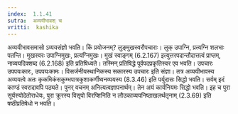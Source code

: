 ```yaml
---
index:  1.1.41
sutra:  अव्ययीभावश् च
vritti:  kashika 
---
```


अव्ययीभावसमासो ऽव्ययसंज्ञो भवति। किं प्रयोजनम्? लुङ्मुखस्वरौपचाराः। लुक् उपाग्नि, प्रत्यग्नि शलभाः पतन्ति। मुखस्वरः उपाग्निमुखः, प्रत्यग्निमुखः। मुखं स्वाङ्गम् (6.2.167) इत्युत्तरपदान्तौदात्तत्वं प्राप्तम्, नाव्ययदिक्शब्द (6.2.168) इति प्रतिषिध्यते। तस्मिन् प्रतिषिद्धे पूर्वपदप्रकृतिस्वर एव भवति। उपचारः उपपयःकारः, उपपयःकामः। विसर्जनीयस्थानिकस्य सकारस्य उपचारः इति संज्ञा। तत्र अव्ययीभावस्य अव्ययत्वे अतः कृकमिकंसकुम्भपात्रकुशाकर्णीष्वनव्ययस्य (8.3.46) इति पर्युदासः सिद्धो भवति। सर्वम् इदं काण्डं स्वरादावपि पठ्यते। पुनर् वचनम् अनित्यत्वज्ञापनार्थम्। तेन अयं कार्यनियमः सिद्धो भवति। इह च पुरा सूर्यस्योदेतोराधेयः, पुरा क्रूरस्य विसृपो विरप्शिनिति न लौउकाव्ययनिष्ठाखलर्थतृनाम् (2.3.69) इति षष्ठीप्रतिषेधो न भवति।


